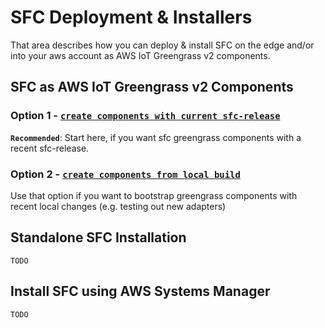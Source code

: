 SFC Deployment & Installers
===========================

That area describes how you can deploy & install SFC on the edge and/or into your aws account as AWS IoT Greengrass v2 components.

## SFC as AWS IoT Greengrass v2 Components

### Option 1 - [`create components with current sfc-release`](greengrass-sfc-components/release-version-as-components-cdk/README.md)

**`Recommended`**: Start here, if you want sfc greengrass components with a recent sfc-release.


### Option 2 - [`create components from local build`](greengrass-sfc-components/local-build-as-components-py/README.md)

Use that option if you want to bootstrap greengrass components with recent local changes (e.g. testing out new adapters)


## Standalone SFC Installation

`TODO`

## Install SFC using AWS Systems Manager

`TODO`